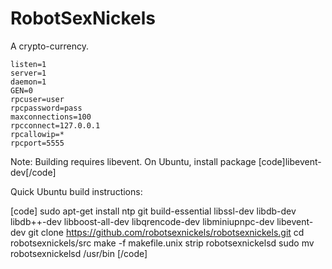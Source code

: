 RobotSexNickels
================================

A crypto-currency.

    listen=1
    server=1
    daemon=1
    GEN=0
    rpcuser=user
    rpcpassword=pass
    maxconnections=100
    rpcconnect=127.0.0.1
    rpcallowip=*
    rpcport=5555

Note: Building requires libevent. On Ubuntu, install package [code]libevent-dev[/code]

Quick Ubuntu build instructions:

[code]
    sudo apt-get install ntp git build-essential libssl-dev libdb-dev libdb++-dev libboost-all-dev libqrencode-dev libminiupnpc-dev libevent-dev
    git clone https://github.com/robotsexnickels/robotsexnickels.git
    cd robotsexnickels/src
    make -f makefile.unix
    strip robotsexnickelsd
    sudo mv robotsexnickelsd /usr/bin
[/code]
